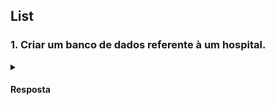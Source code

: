 ## List


### 1. Criar um banco de dados referente à um hospital.

<details>
  <summary><h4>Resposta</h4></summary>

```sql

```

  </details>

  <br>
